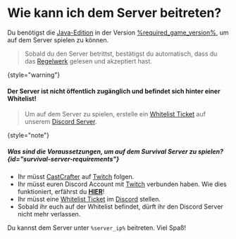 <show-structure depth="0"/>

[rules]: survial-rules.md "Zurück zu den Regeln"

# Wie kann ich dem Server beitreten?

<include from="util.md" element-id="survival-closed"/>

Du benötigst die [Java-Edition](https://minecraft.fandom.com/wiki/Java_Edition) in der
Version [%required_game_version%](%required_game_version_link%), um auf dem Server spielen zu
können.

> Sobald du den Server betrittst, bestätigst du automatisch, dass du
> das [Regelwerk](rules.md) gelesen und akzeptiert hast.
> 
{style="warning"}

#### Der Server ist nicht öffentlich zugänglich und befindet sich hinter einer Whitelist!

> Um auf dem Server zu spielen, erstelle ein [Whitelist Ticket](support.md#whitelist-ticket "%click-more-info%") auf unserem [Discord Server](%dc_link%).
>
{style="note"}

##### Was sind die Voraussetzungen, um auf dem Survival Server zu spielen? {id="survival-server-requirements"}

- Ihr müsst [CastCrafter](%twitch_cast%) auf [Twitch](%twitch%) folgen.
- Ihr müsst euren Discord Account mit [Twitch](%twitch%) verbunden haben. Wie dies funktioniert, erfährst du **[HIER](support.md#link-twitch "Wie du deine Accounts verknüpfst erfährst du hier!")**!
- Ihr müsst eine [Whitelist Ticket](support.md#whitelist-ticket "%click-more-info%") im [Discord](%dc_link%) stellen.
- Sobald ihr euch auf der Whitelist befindet, dürft ihr den Discord Server nicht mehr verlassen.

Du kannst dem Server unter `%server_ip%` beitreten. Viel Spaß!